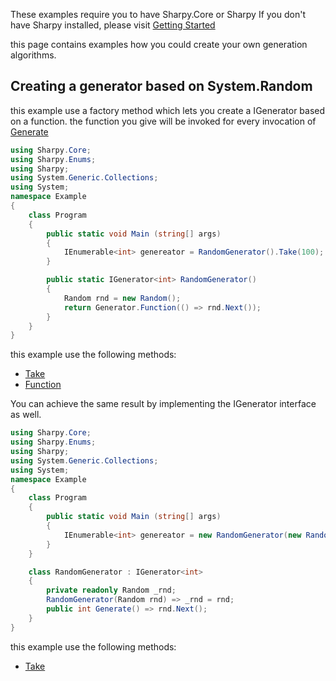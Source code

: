These examples require you to have Sharpy.Core or Sharpy
If you don't have Sharpy installed, please visit [Getting Started](./getting.started.md)

this page contains examples how you could create your own generation algorithms.

## Creating a generator based on System.Random ##
this example use a factory method which
lets you create a IGenerator based on a function.
the function you give will be invoked for every invocation of [Generate](xref:Sharpy.Core.IGenerator`1.Generate)
```csharp
using Sharpy.Core;
using Sharpy.Enums;
using Sharpy;
using System.Generic.Collections;
using System;
namespace Example
{
    class Program
    {
        public static void Main (string[] args)
        {
            IEnumerable<int> genereator = RandomGenerator().Take(100);
        }

        public static IGenerator<int> RandomGenerator()
        {
            Random rnd = new Random();
            return Generator.Function(() => rnd.Next());
        }
    }
}
```
this example use the following methods:
* [Take](xref:Sharpy.Core.Linq.Extensions.Take``1(Sharpy.Core.IGenerator{``0},System.Int32))
* [Function](xref:Sharpy.Core.Generator.Function``1(System.Func{``0}))

You can achieve the same result by implementing the IGenerator interface as well.

```csharp
using Sharpy.Core;
using Sharpy.Enums;
using Sharpy;
using System.Generic.Collections;
using System;
namespace Example
{
    class Program
    {
        public static void Main (string[] args)
        {
            IEnumerable<int> genereator = new RandomGenerator(new Random()).Take(100);
        }
    }

    class RandomGenerator : IGenerator<int>
    {
        private readonly Random _rnd;
        RandomGenerator(Random rnd) => _rnd = rnd;
        public int Generate() => rnd.Next();
    }
}
```
this example use the following methods:
* [Take](xref:Sharpy.Core.Linq.Extensions.Take``1(Sharpy.Core.IGenerator{``0},System.Int32))
